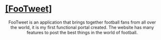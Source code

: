 <h1><a align="center" href="https://comforting-gelato-5ad664.netlify.app/welcome"> [FooTweet]</a></h1>
<p align="center">FooTweet is an application that brings together football fans from all over the world, it is my first functional portal created. The website has many features to post the best things in the world of football.
</p>


